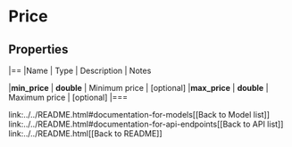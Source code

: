 # Price

## Properties
|==
|Name | Type | Description | Notes

|**min_price** | **double** | Minimum price | [optional] 
|**max_price** | **double** | Maximum price | [optional] 
|===

link:../../README.html#documentation-for-models[[Back to Model list]] link:../../README.html#documentation-for-api-endpoints[[Back to API list]] link:../../README.html[[Back to README]]


